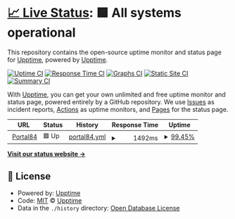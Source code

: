 # [📈 Live Status](https://demo.upptime.js.org): <!--live status--> **🟩 All systems operational**

This repository contains the open-source uptime monitor and status page for [Upptime](https://upptime.js.org), powered by [Upptime](https://github.com/upptime/upptime).

[![Uptime CI](https://github.com/upptime/upptime/workflows/Uptime%20CI/badge.svg)](https://github.com/upptime/upptime/actions?query=workflow%3A%22Uptime+CI%22)
[![Response Time CI](https://github.com/upptime/upptime/workflows/Response%20Time%20CI/badge.svg)](https://github.com/upptime/upptime/actions?query=workflow%3A%22Response+Time+CI%22)
[![Graphs CI](https://github.com/upptime/upptime/workflows/Graphs%20CI/badge.svg)](https://github.com/upptime/upptime/actions?query=workflow%3A%22Graphs+CI%22)
[![Static Site CI](https://github.com/upptime/upptime/workflows/Static%20Site%20CI/badge.svg)](https://github.com/upptime/upptime/actions?query=workflow%3A%22Static+Site+CI%22)
[![Summary CI](https://github.com/upptime/upptime/workflows/Summary%20CI/badge.svg)](https://github.com/upptime/upptime/actions?query=workflow%3A%22Summary+CI%22)

With [Upptime](https://upptime.js.org), you can get your own unlimited and free uptime monitor and status page, powered entirely by a GitHub repository. We use [Issues](https://github.com/upptime/upptime/issues) as incident reports, [Actions](https://github.com/upptime/upptime/actions) as uptime monitors, and [Pages](https://demo.upptime.js.org) for the status page.

<!--start: status pages-->
<!-- This summary is generated by Upptime (https://github.com/upptime/upptime) -->
<!-- Do not edit this manually, your changes will be overwritten -->
<!-- prettier-ignore -->
| URL | Status | History | Response Time | Uptime |
| --- | ------ | ------- | ------------- | ------ |
| <img alt="" src="https://icons.duckduckgo.com/ip3/trackingpy.idretail.com.ico" height="13"> [Portal84](http://trackingpy.idretail.com/o3web/) | 🟩 Up | [portal84.yml](https://github.com/rlealw/uptime/commits/HEAD/history/portal84.yml) | <details><summary><img alt="Response time graph" src="./graphs/portal84/response-time-week.png" height="20"> 1492ms</summary><br><a href="https://demo.upptime.js.org/history/portal84"><img alt="Response time 2165" src="https://img.shields.io/endpoint?url=https%3A%2F%2Fraw.githubusercontent.com%2Frlealw%2Fuptime%2FHEAD%2Fapi%2Fportal84%2Fresponse-time.json"></a><br><a href="https://demo.upptime.js.org/history/portal84"><img alt="24-hour response time 1341" src="https://img.shields.io/endpoint?url=https%3A%2F%2Fraw.githubusercontent.com%2Frlealw%2Fuptime%2FHEAD%2Fapi%2Fportal84%2Fresponse-time-day.json"></a><br><a href="https://demo.upptime.js.org/history/portal84"><img alt="7-day response time 1492" src="https://img.shields.io/endpoint?url=https%3A%2F%2Fraw.githubusercontent.com%2Frlealw%2Fuptime%2FHEAD%2Fapi%2Fportal84%2Fresponse-time-week.json"></a><br><a href="https://demo.upptime.js.org/history/portal84"><img alt="30-day response time 1768" src="https://img.shields.io/endpoint?url=https%3A%2F%2Fraw.githubusercontent.com%2Frlealw%2Fuptime%2FHEAD%2Fapi%2Fportal84%2Fresponse-time-month.json"></a><br><a href="https://demo.upptime.js.org/history/portal84"><img alt="1-year response time 2240" src="https://img.shields.io/endpoint?url=https%3A%2F%2Fraw.githubusercontent.com%2Frlealw%2Fuptime%2FHEAD%2Fapi%2Fportal84%2Fresponse-time-year.json"></a></details> | <details><summary><a href="https://demo.upptime.js.org/history/portal84">99.45%</a></summary><a href="https://demo.upptime.js.org/history/portal84"><img alt="All-time uptime 98.91%" src="https://img.shields.io/endpoint?url=https%3A%2F%2Fraw.githubusercontent.com%2Frlealw%2Fuptime%2FHEAD%2Fapi%2Fportal84%2Fuptime.json"></a><br><a href="https://demo.upptime.js.org/history/portal84"><img alt="24-hour uptime 100.00%" src="https://img.shields.io/endpoint?url=https%3A%2F%2Fraw.githubusercontent.com%2Frlealw%2Fuptime%2FHEAD%2Fapi%2Fportal84%2Fuptime-day.json"></a><br><a href="https://demo.upptime.js.org/history/portal84"><img alt="7-day uptime 99.45%" src="https://img.shields.io/endpoint?url=https%3A%2F%2Fraw.githubusercontent.com%2Frlealw%2Fuptime%2FHEAD%2Fapi%2Fportal84%2Fuptime-week.json"></a><br><a href="https://demo.upptime.js.org/history/portal84"><img alt="30-day uptime 98.83%" src="https://img.shields.io/endpoint?url=https%3A%2F%2Fraw.githubusercontent.com%2Frlealw%2Fuptime%2FHEAD%2Fapi%2Fportal84%2Fuptime-month.json"></a><br><a href="https://demo.upptime.js.org/history/portal84"><img alt="1-year uptime 98.70%" src="https://img.shields.io/endpoint?url=https%3A%2F%2Fraw.githubusercontent.com%2Frlealw%2Fuptime%2FHEAD%2Fapi%2Fportal84%2Fuptime-year.json"></a></details>

<!--end: status pages-->

[**Visit our status website →**](https://demo.upptime.js.org)

## 📄 License

- Powered by: [Upptime](https://github.com/upptime/upptime)
- Code: [MIT](./LICENSE) © [Upptime](https://upptime.js.org)
- Data in the `./history` directory: [Open Database License](https://opendatacommons.org/licenses/odbl/1-0/)

